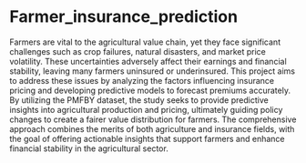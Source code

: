 # Farmer_insurance_prediction


Farmers are vital to the agricultural value chain, yet they face significant challenges such as crop failures, natural disasters, and market price volatility. These uncertainties adversely affect their earnings and financial stability, leaving many farmers uninsured or underinsured. This project aims to address these issues by analyzing the factors influencing insurance pricing and developing predictive models to forecast premiums accurately. By utilizing the PMFBY dataset, the study seeks to provide predictive insights into agricultural production and pricing, ultimately guiding policy changes to create a fairer value distribution for farmers. The comprehensive approach combines the merits of both agriculture and insurance fields, with the goal of offering actionable insights that support farmers and enhance financial stability in the agricultural sector.
